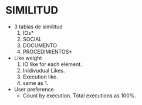 # SIMILITUD
- 3 tablas de similitud
    1. IOs*
    2. SOCIAL
    3. DOCUMENTO
    4. PROCEDIMIENTOS*
- Like weight
    1. IO like for each element.
    2. Inidivudual Likes.
    3. Execution like.
    4. same as 1.
- User preference
    - Count by execution. Total executions as 100%.